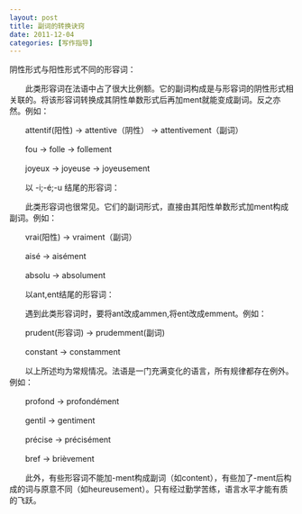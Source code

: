 ```yaml
---
layout: post
title: 副词的转换诀窍
date: 2011-12-04
categories: [写作指导]  
---
```


阴性形式与阳性形式不同的形容词：

　　此类形容词在法语中占了很大比例额。它的副词构成是与形容词的阴性形式相关联的。将该形容词转换成其阴性单数形式后再加ment就能变成副词。反之亦然。例如：

　　attentif(阳性) → attentive（阴性） → attentivement（副词）

　　fou → folle → follement

　　joyeux → joyeuse → joyeusement

　　以 -i;-é;-u 结尾的形容词：

　　此类形容词也很常见。它们的副词形式，直接由其阳性单数形式加ment构成副词。例如：

　　vrai(阳性) → vraiment（副词）

　　aisé → aisément

　　absolu → absolument

　　以ant,ent结尾的形容词：

　　遇到此类形容词时，要将ant改成ammen,将ent改成emment。例如：

　　prudent(形容词) → prudemment(副词)

　　constant → constamment

　　以上所述均为常规情况。法语是一门充满变化的语言，所有规律都存在例外。例如：

　　profond → profondément

　　gentil → gentiment

　　précise → précisément

　　bref → brièvement

　　此外，有些形容词不能加-ment构成副词（如content），有些加了-ment后构成的词与原意不同（如heureusement）。只有经过勤学苦练，语言水平才能有质的飞跃。
